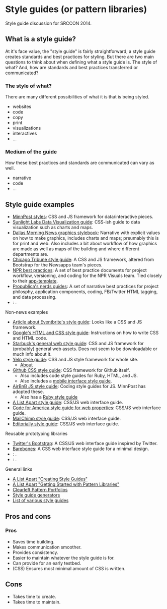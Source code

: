 # Style guides (or pattern libraries)

Style guide discussion for SRCCON 2014.

## What is a style guide?

At it's face value, the "style guide" is fairly straightforward; a style guide creates standards and best practices for styling.  But there are two main questions to think about when defining what a style guide is.  The style of what?  And, how are standards and best practices transferred or communicated?

### The style of what?

There are many different possibilities of what it is that is being styled.

* websites
* code
* copy
* print
* visualizations
* interactives
* ...

### Medium of the guide

How these best practices and standards are communicated can vary as well.

* narrative
* code
* ...

## Style guide examples

* [MinnPost styles](http://code.minnpost.com/minnpost-styles/): CSS and JS framework for data/interactive pieces.
* [Sunlight Labs Data Visualization guide](http://design.sunlightlabs.com/projects/Sunlight-StyleGuide-DataViz.pdf): CSS-ish guide to data visualization such as charts and maps.
* [Dallas Morning News graphics stylebook](https://knightcenter.utexas.edu/mooc/file/tdmn_graphics.pdf): Narrative with explicit values on how to make graphics, includes charts and maps; preumably this is for print and web.  Also includes a bit about workflow of how graphics are made as well as maps of the building and where different departments are.
* [Chicago Tribune style guide](http://newsapps.github.io/bootstrap/styleguide/): A CSS and JS framework, altered from Bootstrap for the Newsapps team's pieces.
* [NPR best practices](https://github.com/nprapps/bestpractices): A set of best practice documents for project workflow, versioning, and coding for the NPR Visuals team.  Tied closely to their [app-template](https://github.com/nprapps/app-template).
* [Propublica's nerds guides](https://github.com/propublica/guides/): A set of narrative best practices for project philosphy, application components, coding, FB/Twitter HTML tagging, and data processing.
* [](): .  

Non-news examples

* [Article about Eventbrite's style guide](https://engineering.eventbrite.com/styleguide-driven-development-at-eventbrite-introduction/): Looks like a CSS and JS framework.
* [Google's HTML and CSS style guide](https://google-styleguide.googlecode.com/svn/trunk/htmlcssguide.xml): Instructions on how to write CSS and HTML code.
* [Starbuck's general web style guide](http://www.starbucks.com/static/reference/styleguide/): CSS and JS framework for (probably) general web assets.  Does not seem to be downloadable or much info about it.
* [Yelp style guide](http://www.yelp.com/styleguide): CSS and JS style framework for whole site.
    * [About](http://engineeringblog.yelp.com/2014/02/yelps-got-style-and-the-guide-to-back-it-up.html)
* [Github CSS style guide](https://github.com/styleguide/css): CSS framework for Github itself.
    * Also includes code style guides for Ruby, HTML, and JS.
    * Also includes a [mobile interface style guide](https://github.com/styleguide/mobile).
* [AirBnB JS style guide](https://github.com/airbnb/javascript): Coding style guides for JS.  MinnPost has adopted these.
    * Also has a [Ruby style guide](https://github.com/airbnb/ruby)
* [A List Apart style guide](http://patterns.alistapart.com/): CSS/JS web interface guide.  
* [Code for America style guide for web properties](http://style.codeforamerica.org/): CSS/JS web interface guide.
* [MailChimp style guide](http://ux.mailchimp.com/patterns/): CSS/JS web interface guide.
* [Editorially style guide](http://editorially.github.io/styleguide/): CSS/JS web interface guide.

Reusable prototyping libraries

* [Twitter's Bootstrap](http://getbootstrap.com/): A CSS/JS web interface guide inspired by Twitter.
* [Barebones](http://barebones.paulrobertlloyd.com/): A CSS web interface style guide for a minimal design.
* [](): .
* [](): .  

General links

* [A List Apart "Creating Style Guides"](http://alistapart.com/article/creating-style-guides)
* [A List Apart "Getting Started with Pattern Libraries"](http://alistapart.com/blog/post/getting-started-with-pattern-libraries)
* [Clearleft Pattern Portfolios](http://clearleft.com/thinks/onpatternportfolios/)
* [Style guide generators](http://welchcanavan.com/styleguide-roundup/)
* [List of various style guides](https://medium.com/@iamtec/a-list-of-style-guides-brand-guidelines-and-front-end-frameworks-e5bb62db91e5)

## Pros and cons

### Pros

* Saves time building.
* Makes communication smoother.
* Provides consistency.
* Easier to maintain whatever the style guide is for.
* Can provide for an early testbed.
* (CSS) Ensures most minimal amount of CSS is written.

## Cons

* Takes time to create.
* Takes time to maintain.
